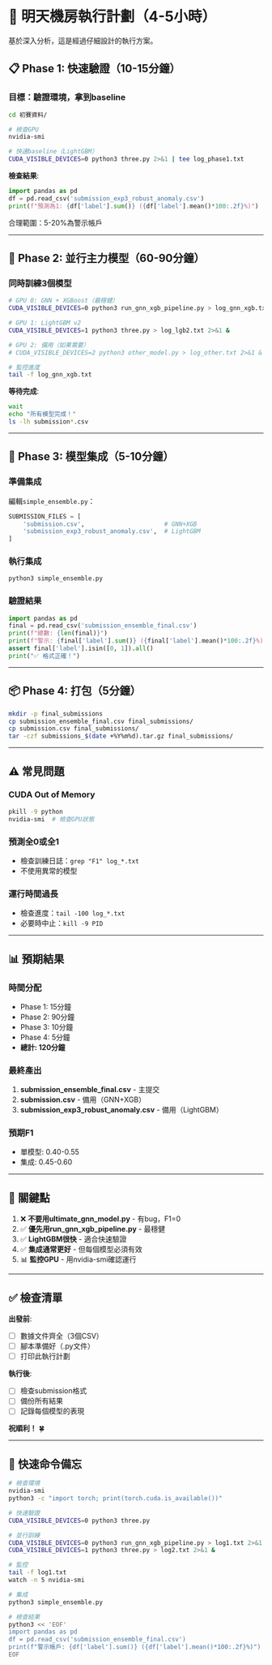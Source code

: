 # 🚀 明天機房執行計劃（4-5小時）

基於深入分析，這是經過仔細設計的執行方案。

## 📋 Phase 1: 快速驗證（10-15分鐘）

### 目標：驗證環境，拿到baseline

```bash
cd 初賽資料/

# 檢查GPU
nvidia-smi

# 快速baseline（LightGBM）
CUDA_VISIBLE_DEVICES=0 python3 three.py 2>&1 | tee log_phase1.txt
```

**檢查結果**:
```python
import pandas as pd
df = pd.read_csv('submission_exp3_robust_anomaly.csv')
print(f"預測為1: {df['label'].sum()} ({df['label'].mean()*100:.2f}%)")
```

合理範圍：5-20%為警示帳戶

---

## 🚀 Phase 2: 並行主力模型（60-90分鐘）

### 同時訓練3個模型

```bash
# GPU 0: GNN + XGBoost（最穩健）
CUDA_VISIBLE_DEVICES=0 python3 run_gnn_xgb_pipeline.py > log_gnn_xgb.txt 2>&1 &

# GPU 1: LightGBM v2
CUDA_VISIBLE_DEVICES=1 python3 three.py > log_lgb2.txt 2>&1 &

# GPU 2: 備用（如果需要）
# CUDA_VISIBLE_DEVICES=2 python3 other_model.py > log_other.txt 2>&1 &

# 監控進度
tail -f log_gnn_xgb.txt
```

**等待完成**:
```bash
wait
echo "所有模型完成！"
ls -lh submission*.csv
```

---

## 🎨 Phase 3: 模型集成（5-10分鐘）

### 準備集成

編輯`simple_ensemble.py`：
```python
SUBMISSION_FILES = [
    'submission.csv',                      # GNN+XGB
    'submission_exp3_robust_anomaly.csv',  # LightGBM
]
```

### 執行集成
```bash
python3 simple_ensemble.py
```

### 驗證結果
```python
import pandas as pd
final = pd.read_csv('submission_ensemble_final.csv')
print(f"總數: {len(final)}")
print(f"警示: {final['label'].sum()} ({final['label'].mean()*100:.2f}%)")
assert final['label'].isin([0, 1]).all()
print("✅ 格式正確！")
```

---

## 📦 Phase 4: 打包（5分鐘）

```bash
mkdir -p final_submissions
cp submission_ensemble_final.csv final_submissions/
cp submission.csv final_submissions/
tar -czf submissions_$(date +%Y%m%d).tar.gz final_submissions/
```

---

## ⚠️ 常見問題

### CUDA Out of Memory
```bash
pkill -9 python
nvidia-smi  # 檢查GPU狀態
```

### 預測全0或全1
- 檢查訓練日誌：`grep "F1" log_*.txt`
- 不使用異常的模型

### 運行時間過長
- 檢查進度：`tail -100 log_*.txt`
- 必要時中止：`kill -9 PID`

---

## 📊 預期結果

### 時間分配
- Phase 1: 15分鐘
- Phase 2: 90分鐘
- Phase 3: 10分鐘
- Phase 4: 5分鐘
- **總計: 120分鐘**

### 最終產出
1. **submission_ensemble_final.csv** - 主提交
2. **submission.csv** - 備用（GNN+XGB）
3. **submission_exp3_robust_anomaly.csv** - 備用（LightGBM）

### 預期F1
- 單模型: 0.40-0.55
- 集成: 0.45-0.60

---

## 🔑 關鍵點

1. ❌ **不要用ultimate_gnn_model.py** - 有bug，F1=0
2. ✅ **優先用run_gnn_xgb_pipeline.py** - 最穩健
3. ✅ **LightGBM很快** - 適合快速驗證
4. ✅ **集成通常更好** - 但每個模型必須有效
5. 📊 **監控GPU** - 用nvidia-smi確認運行

---

## ✅ 檢查清單

**出發前**:
- [ ] 數據文件齊全（3個CSV）
- [ ] 腳本準備好（.py文件）
- [ ] 打印此執行計劃

**執行後**:
- [ ] 檢查submission格式
- [ ] 備份所有結果
- [ ] 記錄每個模型的表現

**祝順利！** 🍀

---

## 📝 快速命令備忘

```bash
# 檢查環境
nvidia-smi
python3 -c "import torch; print(torch.cuda.is_available())"

# 快速驗證
CUDA_VISIBLE_DEVICES=0 python3 three.py

# 並行訓練
CUDA_VISIBLE_DEVICES=0 python3 run_gnn_xgb_pipeline.py > log1.txt 2>&1 &
CUDA_VISIBLE_DEVICES=1 python3 three.py > log2.txt 2>&1 &

# 監控
tail -f log1.txt
watch -n 5 nvidia-smi

# 集成
python3 simple_ensemble.py

# 檢查結果
python3 << 'EOF'
import pandas as pd
df = pd.read_csv('submission_ensemble_final.csv')
print(f"警示帳戶: {df['label'].sum()} ({df['label'].mean()*100:.2f}%)")
EOF
```

